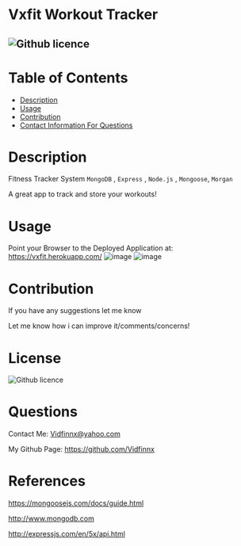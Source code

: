 # Vxfit Workout Tracker
  ![Github licence](https://img.shields.io/badge/Vidfinnx-Awesome-brightgreen)
  ----
  # Table of Contents
  - [Description](#description)
  - [Usage](#usage)
  - [Contribution](#contribution)
  - [Contact Information For Questions](#questions)
  # Description
   Fitness Tracker System  `MongoDB` , `Express` ,  `Node.js` , `Mongoose`,  `Morgan`
  
  A great app to track and store your workouts!

  # Usage
  Point your Browser to the Deployed Application at: https://vxfit.herokuapp.com/
  ![image](https://user-images.githubusercontent.com/79023746/128586286-9eb50272-f21b-45ee-9c68-031b5388a363.png)
  ![image](https://user-images.githubusercontent.com/79023746/128586308-2139cfe4-8439-46ec-a682-319488198bc5.png)
  
  # Contribution
  If you have any suggestions let me know

  Let me know how i can improve it/comments/concerns!
  

  # License
  ![Github licence](https://img.shields.io/badge/Vidfinnx-Awesome-brightgreen)
  
  # Questions
  Contact Me: Vidfinnx@yahoo.com

  My Github Page: https://github.com/Vidfinnx

  # References
 https://mongoosejs.com/docs/guide.html
 
 http://www.mongodb.com
 
 http://expressjs.com/en/5x/api.html
